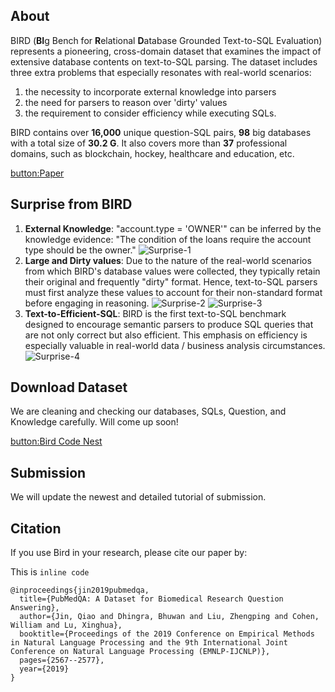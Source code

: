 ## About

BIRD (**BI**g Bench for **R**elational **D**atabase Grounded Text-to-SQL Evaluation) represents a pioneering, cross-domain dataset that examines the impact of extensive database contents on text-to-SQL parsing. The dataset includes three extra problems that especially resonates with real-world scenarios:

1. the necessity to incorporate external knowledge into parsers
2. the need for parsers to reason over 'dirty' values
3. the requirement to consider efficiency while executing SQLs.

BIRD contains over **16,000** unique question-SQL pairs, **98** big databases with a total size of **30.2 G**. It also covers more than **37** professional domains, such as blockchain, hockey, healthcare and education, etc.

[button:Paper](https://alibabaresearch.github.io/DAMO-ConvAI/bird/)

## Surprise from BIRD

1. **External Knowledge**: "account.type = 'OWNER'" can be inferred by the knowledge evidence: "The condition of the loans require the account type should be the owner."
![Surprise-1](https://alibabaresearch.github.io/DAMO-ConvAI/bird/img/ex_kg_2.png)
2. **Large and Dirty values**: Due to the nature of the real-world scenarios from which BIRD's database values were collected, they typically retain their original and frequently "dirty" format. Hence, text-to-SQL parsers must first analyze these values to account for their non-standard format before engaging in reasoning.
![Surprise-2](https://alibabaresearch.github.io/DAMO-ConvAI/bird/img/dirty_1.png)
![Surprise-3](https://alibabaresearch.github.io/DAMO-ConvAI/bird/img/dirty_2.png)
3. **Text-to-Efficient-SQL**: BIRD is the first text-to-SQL benchmark designed to encourage semantic parsers to produce SQL queries that are not only correct but also efficient. This emphasis on efficiency is especially valuable in real-world data / business analysis circumstances.
![Surprise-4](https://alibabaresearch.github.io/DAMO-ConvAI/bird/img/efficient_sql.png)

## Download Dataset

We are cleaning and checking our databases, SQLs, Question, and Knowledge carefully. Will come up soon!

[button:Bird Code Nest](https://alibabaresearch.github.io/DAMO-ConvAI/bird/)

## Submission

We will update the newest and detailed tutorial of submission.

## Citation

If you use Bird in your research, please cite our paper by:

This is `inline code`

```text
@inproceedings{jin2019pubmedqa,
  title={PubMedQA: A Dataset for Biomedical Research Question Answering},
  author={Jin, Qiao and Dhingra, Bhuwan and Liu, Zhengping and Cohen, William and Lu, Xinghua},
  booktitle={Proceedings of the 2019 Conference on Empirical Methods in Natural Language Processing and the 9th International Joint Conference on Natural Language Processing (EMNLP-IJCNLP)},
  pages={2567--2577},
  year={2019}
}
```